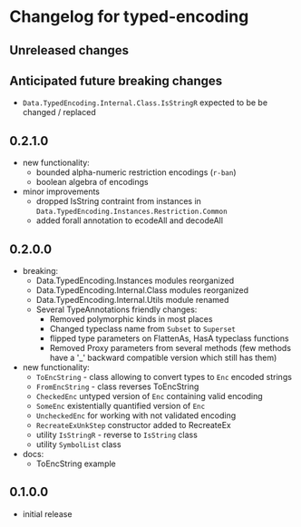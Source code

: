 # Changelog for typed-encoding

## Unreleased changes

## Anticipated future breaking changes

- `Data.TypedEncoding.Internal.Class.IsStringR` expected to be be changed / replaced

## 0.2.1.0

- new functionality:
  - bounded alpha-numeric restriction encodings (`r-ban`)
  - boolean algebra of encodings 
- minor improvements
  - dropped IsString contraint from instances in `Data.TypedEncoding.Instances.Restriction.Common`
  - added forall annotation to ecodeAll and decodeAll

## 0.2.0.0

- breaking:
  - Data.TypedEncoding.Instances modules reorganized
  - Data.TypedEncoding.Internal.Class modules reorganized
  - Data.TypedEncoding.Internal.Utils module renamed
  - Several TypeAnnotations friendly changes:
      * Removed polymorphic kinds in most places
      * Changed typeclass name from `Subset` to `Superset`
      * flipped type parameters on FlattenAs, HasA typeclass functions
      * Removed Proxy parameters from several methods (few methods have a '_' backward compatible version which still has them)
- new functionality:
  - `ToEncString` - class allowing to convert types to `Enc` encoded strings
  - `FromEncString` - class reverses ToEncString
  - `CheckedEnc` untyped version of `Enc` containing valid encoding
  - `SomeEnc` existentially quantified version of `Enc` 
  - `UncheckedEnc` for working with not validated encoding
  - `RecreateExUnkStep` constructor added to RecreateEx
  -  utility `IsStringR` - reverse to `IsString` class
  -  utility `SymbolList` class
- docs: 
  - ToEncString example


## 0.1.0.0

- initial release
 
